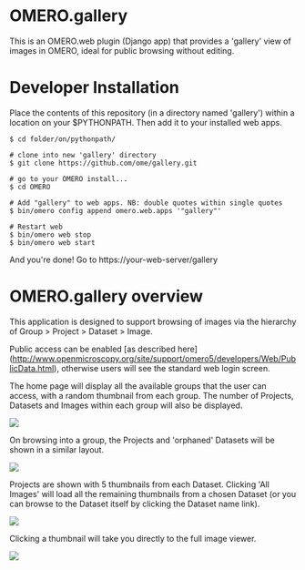 OMERO.gallery
=============

This is an OMERO.web plugin (Django app) that provides a 'gallery' view of images in OMERO, ideal for public browsing without editing.


Developer Installation
======================


Place the contents of this repository (in a directory named 'gallery') within a
location on your $PYTHONPATH. Then add it to your installed web apps.

    $ cd folder/on/pythonpath/

    # clone into new 'gallery' directory
    $ git clone https://github.com/ome/gallery.git

    # go to your OMERO install...
    $ cd OMERO

    # Add "gallery" to web apps. NB: double quotes within single quotes
    $ bin/omero config append omero.web.apps '"gallery"'

    # Restart web
    $ bin/omero web stop
    $ bin/omero web start


And you're done! Go to https://your-web-server/gallery



OMERO.gallery overview
======================

This application is designed to support browsing of images via the hierarchy of
Group > Project > Dataset > Image.

Public access can be enabled [as described here]
(http://www.openmicroscopy.org/site/support/omero5/developers/Web/PublicData.html), otherwise
users will see the standard web login screen.

The home page will display all the available groups that the user can access, with a random
thumbnail from each group. The number of Projects, Datasets and Images within each group
will also be displayed.

<img src="http://ome.github.io/gallery/images/gallery.png" />

On browsing into a group, the Projects and 'orphaned' Datasets will be shown in a similar layout.

<img src="http://ome.github.io/gallery/images/show_group.png" />

Projects are shown with 5 thumbnails from each Dataset. Clicking 'All Images' will load all the remaining thumbnails
from a chosen Dataset (or you can browse to the Dataset itself by clicking the Dataset name link).

<img src="http://ome.github.io/gallery/images/show_project.png" />

Clicking a thumbnail will take you directly to the full image viewer.

<img src="http://ome.github.io/gallery/images/webgateway_viewer.png" />

